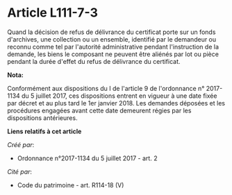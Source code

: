 # Article L111-7-3

Quand la décision de refus de délivrance du certificat porte sur un fonds d'archives, une collection ou un ensemble,
identifié par le demandeur ou reconnu comme tel par l'autorité administrative pendant l'instruction de la demande, les biens
le composant ne peuvent être aliénés par lot ou pièce pendant la durée d'effet du refus de délivrance du certificat.

**Nota:**

Conformément aux dispositions du I de l'article 9 de l'ordonnance n° 2017-1134 du 5 juillet 2017, ces dispositions entrent en
vigueur à une date fixée par décret et au plus tard le 1er janvier 2018. Les demandes déposées et les procédures engagées
avant cette date demeurent régies par les dispositions antérieures.

**Liens relatifs à cet article**

_Créé par_:

  - Ordonnance n°2017-1134 du 5 juillet 2017 - art. 2

_Cité par_:

  - Code du patrimoine - art. R114-18 (V)

